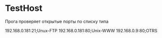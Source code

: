 # TestHost
Прога проверяет открытые порты по списку типа 

192.168.0.181:21;Unux-FTP
192.168.0.181:80;Unix-WWW
192.168.0.9:80;OTRS

